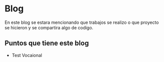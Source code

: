 # Blog
En este blog se estara mencionando que trabajos se realizo o que proyecto se hicieron y se compartira algo de codigo.

## Puntos que tiene este blog
- Test Vocaional
